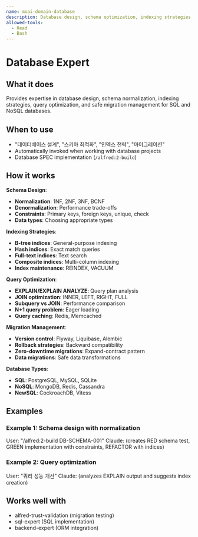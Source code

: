 ```yaml
---
name: moai-domain-database
description: Database design, schema optimization, indexing strategies, and migration management
allowed-tools:
  - Read
  - Bash
---
```


# Database Expert

## What it does

Provides expertise in database design, schema normalization, indexing strategies, query optimization, and safe migration management for SQL and NoSQL databases.

## When to use

- "데이터베이스 설계", "스키마 최적화", "인덱스 전략", "마이그레이션"
- Automatically invoked when working with database projects
- Database SPEC implementation (`/alfred:2-build`)

## How it works

**Schema Design**:
- **Normalization**: 1NF, 2NF, 3NF, BCNF
- **Denormalization**: Performance trade-offs
- **Constraints**: Primary keys, foreign keys, unique, check
- **Data types**: Choosing appropriate types

**Indexing Strategies**:
- **B-tree indices**: General-purpose indexing
- **Hash indices**: Exact match queries
- **Full-text indices**: Text search
- **Composite indices**: Multi-column indexing
- **Index maintenance**: REINDEX, VACUUM

**Query Optimization**:
- **EXPLAIN/EXPLAIN ANALYZE**: Query plan analysis
- **JOIN optimization**: INNER, LEFT, RIGHT, FULL
- **Subquery vs JOIN**: Performance comparison
- **N+1 query problem**: Eager loading
- **Query caching**: Redis, Memcached

**Migration Management**:
- **Version control**: Flyway, Liquibase, Alembic
- **Rollback strategies**: Backward compatibility
- **Zero-downtime migrations**: Expand-contract pattern
- **Data migrations**: Safe data transformations

**Database Types**:
- **SQL**: PostgreSQL, MySQL, SQLite
- **NoSQL**: MongoDB, Redis, Cassandra
- **NewSQL**: CockroachDB, Vitess

## Examples

### Example 1: Schema design with normalization
User: "/alfred:2-build DB-SCHEMA-001"
Claude: (creates RED schema test, GREEN implementation with constraints, REFACTOR with indices)

### Example 2: Query optimization
User: "쿼리 성능 개선"
Claude: (analyzes EXPLAIN output and suggests index creation)

## Works well with

- alfred-trust-validation (migration testing)
- sql-expert (SQL implementation)
- backend-expert (ORM integration)
